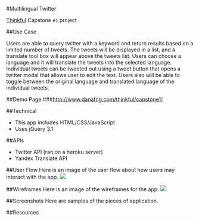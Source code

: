 #Multilingual Twitter

[Thinkful](http://www.thinkful.com) Capstone `#1` project


##Use Case

Users are able to query twitter with a keyword and return results based on a limited number of tweets. The tweets will be displayed in a list, and a translate tool box will appear above the tweets list. Users can choose a language and it will translate the tweets into the selected language. Individual tweets can be tweeted out using a tweet button that opens a twitter modal that allows user to edit the text. Users also will be able to toggle between the original language and translated language of the individual tweets.

##Demo Page
###http://www.danafng.com/thinkful/capstone1/

##Technical

+ This app includes HTML/CSS/JavaScript
+ Uses jQuery 3.1

##APIs

+ Twitter API (ran on a heroku server)
+ Yandex Translate API

##User Flow
Here is an image of the user flow about how users may interact with the app.
![](http://www.danafng.com/thinkful/capstone1/images/capstone1-v2-userflow.png?raw=true)

##Wireframes
Here is an image of the wireframes for the app.
![](http://www.danafng.com/thinkful/capstone1/images/wireframe.png?raw=true)

##Screenshots
Here are samples of the pieces of application.


##Resources
